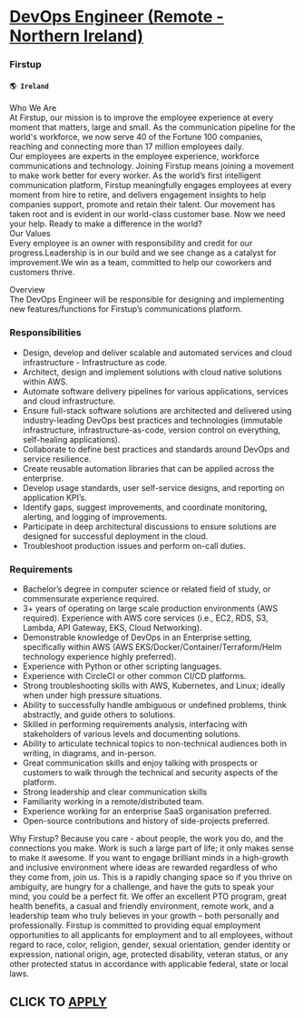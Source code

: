 # [DevOps Engineer (Remote - Northern Ireland)](https://www.remotewlb.com/apply/devops-engineer-remote-northern-ireland)  
### Firstup  
#### `🌎 Ireland`  
Who We Are  
At Firstup, our mission is to improve the employee experience at every moment that matters, large and small. As the communication pipeline for the world's workforce, we now serve 40 of the Fortune 100 companies, reaching and connecting more than 17 million employees daily.  
Our employees are experts in the employee experience, workforce communications and technology. Joining Firstup means joining a movement to make work better for every worker. As the world’s first intelligent communication platform, Firstup meaningfully engages employees at every moment from hire to retire, and delivers engagement insights to help companies support, promote and retain their talent. Our movement has taken root and is evident in our world-class customer base. Now we need your help. Ready to make a difference in the world?  
Our Values  
Every employee is an owner with responsibility and credit for our progress.Leadership is in our build and we see change as a catalyst for improvement.We win as a team, committed to help our coworkers and customers thrive.  
  
Overview  
The DevOps Engineer will be responsible for designing and implementing new features/functions for Firstup’s communications platform.

### Responsibilities

  * Design, develop and deliver scalable and automated services and cloud infrastructure - Infrastructure as code.
  * Architect, design and implement solutions with cloud native solutions within AWS.
  * Automate software delivery pipelines for various applications, services and cloud infrastructure.
  * Ensure full-stack software solutions are architected and delivered using industry-leading DevOps best practices and technologies (immutable infrastructure, infrastructure-as-code, version control on everything, self-healing applications).
  * Collaborate to define best practices and standards around DevOps and service resilience.
  * Create reusable automation libraries that can be applied across the enterprise.
  * Develop usage standards, user self-service designs, and reporting on application KPI’s.
  * Identify gaps, suggest improvements, and coordinate monitoring, alerting, and logging of improvements.
  * Participate in deep architectural discussions to ensure solutions are designed for successful deployment in the cloud.
  * Troubleshoot production issues and perform on-call duties.
  

### Requirements

  * Bachelor’s degree in computer science or related field of study, or commensurate experience required.
  * 3+ years of operating on large scale production environments (AWS required). Experience with AWS core services (i.e., EC2, RDS, S3, Lambda, API Gateway, EKS, Cloud Networking).
  * Demonstrable knowledge of DevOps in an Enterprise setting, specifically within AWS (AWS EKS/Docker/Container/Terraform/Helm technology experience highly preferred).
  * Experience with Python or other scripting languages.
  * Experience with CircleCI or other common CI/CD platforms. 
  * Strong troubleshooting skills with AWS, Kubernetes, and Linux; ideally when under high pressure situations.
  * Ability to successfully handle ambiguous or undefined problems, think abstractly, and guide others to solutions.
  * Skilled in performing requirements analysis, interfacing with stakeholders of various levels and documenting solutions.
  * Ability to articulate technical topics to non-technical audiences both in writing, in diagrams, and in-person.
  * Great communication skills and enjoy talking with prospects or customers to walk through the technical and security aspects of the platform.
  * Strong leadership and clear communication skills
  * Familiarity working in a remote/distributed team.
  * Experience working for an enterprise SaaS organisation preferred.
  * Open-source contributions and history of side-projects preferred.
  

Why Firstup? Because you care - about people, the work you do, and the connections you make. Work is such a large part of life; it only makes sense to make it awesome. If you want to engage brilliant minds in a high-growth and inclusive environment where ideas are rewarded regardless of who they come from, join us. This is a rapidly changing space so if you thrive on ambiguity, are hungry for a challenge, and have the guts to speak your mind, you could be a perfect fit. We offer an excellent PTO program, great health benefits, a casual and friendly environment, remote work, and a leadership team who truly believes in your growth – both personally and professionally. Firstup is committed to providing equal employment opportunities to all applicants for employment and to all employees, without regard to race, color, religion, gender, sexual orientation, gender identity or expression, national origin, age, protected disability, veteran status, or any other protected status in accordance
with applicable federal, state or local laws.  
  
  
## CLICK TO [APPLY](https://www.remotewlb.com/apply/devops-engineer-remote-northern-ireland)


